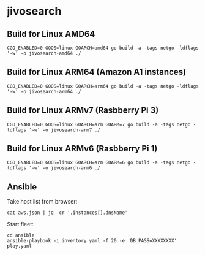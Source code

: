 # jivosearch

## Build for Linux AMD64 
`CGO_ENABLED=0 GOOS=linux GOARCH=amd64 go build -a -tags netgo -ldflags '-w' -o jivosearch-amd64 ./`

## Build for Linux ARM64 (Amazon A1 instances) 
`CGO_ENABLED=0 GOOS=linux GOARCH=arm64 go build -a -tags netgo -ldflags '-w' -o jivosearch-arm64 ./`

## Build for Linux ARMv7 (Rasbberry Pi 3) 
`CGO_ENABLED=0 GOOS=linux GOARCH=arm GOARM=7 go build -a -tags netgo -ldflags '-w' -o jivosearch-arm7 ./`

## Build for Linux ARMv6 (Rasbberry Pi 1) 
`CGO_ENABLED=0 GOOS=linux GOARCH=arm GOARM=6 go build -a -tags netgo -ldflags '-w' -o jivosearch-arm6 ./`

## Ansible
Take host list from browser:
```
cat aws.json | jq -cr '.instances[].dnsName'
```
Start fleet:
```
cd ansible
ansible-playbook -i inventory.yaml -f 20 -e 'DB_PASS=XXXXXXXX' play.yaml
```
